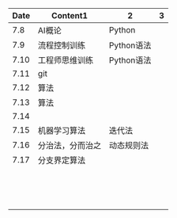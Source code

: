 | Date | Content1         | 2          | 3    |
| ---- | ---------------- | ---------- | ---- |
| 7.8  | AI概论           | Python     |      |
| 7.9  | 流程控制训练     | Python语法 |      |
| 7.10 | 工程师思维训练   | Python语法 |      |
| 7.11 | git              |            |      |
| 7.12 | 算法             |            |      |
| 7.13 | 算法             |            |      |
| 7.14 |                  |            |      |
| 7.15 | 机器学习算法     | 迭代法     |      |
| 7.16 | 分治法，分而治之 | 动态规则法 |      |
| 7.17 | 分支界定算法     |            |      |
|      |                  |            |      |
|      |                  |            |      |
|      |                  |            |      |
|      |                  |            |      |
|      |                  |            |      |
|      |                  |            |      |
|      |                  |            |      |
|      |                  |            |      |
|      |                  |            |      |
|      |                  |            |      |
|      |                  |            |      |
|      |                  |            |      |
|      |                  |            |      |
|      |                  |            |      |

